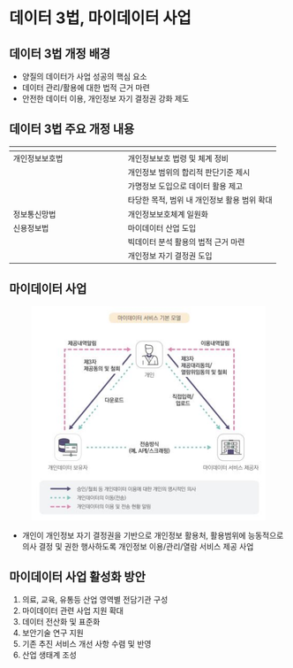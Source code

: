 # 데이터 3법, 마이데이터 사업

## 데이터 3법 개정 배경

* 양질의 데이터가 사업 성공의 핵심 요소
* 데이터 관리/활용에 대한 법적 근거 마련
* 안전한 데이터 이용, 개인정보 자기 결정권 강화 제도

## 데이터 3법 주요 개정 내용

<table><thead><tr><th width="194"></th><th></th></tr></thead><tbody><tr><td>개인정보보호법</td><td>개인정보보호 법령 및 체계 정비</td></tr><tr><td></td><td>개인정보 범위의 합리적 판단기준 제시</td></tr><tr><td></td><td>가명정보 도입으로 데이터 활용 제고</td></tr><tr><td></td><td>타당한 목적, 범위 내 개인정보 활용 범위 확대</td></tr><tr><td>정보통신망법</td><td>개인정보보호체계 일원화</td></tr><tr><td>신용정보법</td><td>마이데이터 산업 도입</td></tr><tr><td></td><td>빅데이터 분석 활용의 법적 근거 마련</td></tr><tr><td></td><td>개인정보 자기 결정권 도입</td></tr></tbody></table>

## 마이데이터 사업

<figure><img src="../../../.gitbook/assets/image (2).png" alt=""><figcaption></figcaption></figure>

* 개인이 개인정보 자기 결정권을 기반으로 개인정보 활용처, 활용범위에 능동적으로 의사 결정 및 권한 행사하도록 개인정보 이용/관리/열람 서비스 제공 사업

## 마이데이터 사업 활성화 방안

1. 의료, 교육, 유통등 산업 영역별 전담기관 구성
2. 마이데이터 관련 사업 지원 확대
3. 데이터 전산화 및 표준화
4. 보안기술 연구 지원
5. 기존 추진 서비스 개선 사항 수렴 및 반영
6. 산업 생태계 조성
